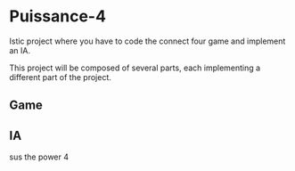 # Puissance-4

Istic project where you have to code the connect four game and implement an IA.

This project will be composed of several parts, each implementing a different part of the project.

## Game

## IA

sus the power 4
